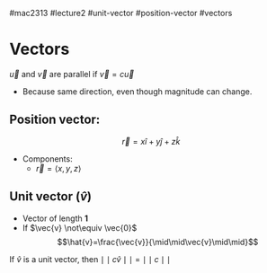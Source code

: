 #mac2313 
#lecture2
#unit-vector 
#position-vector
#vectors
# Vectors
$\vec{u}$ and $\vec{v}$ are parallel if $\vec{v}=c\vec{u}$
- Because same direction, even though magnitude can change.

## Position vector:
$$\vec{r}=x\hat{i}+y\hat{j}+z\hat{k}$$
- Components:
	- $\vec{r}=\langle x, y, z \rangle$

## Unit vector ($\hat{v}$)
- Vector of length **1**
- If $\vec{v} \not\equiv \vec{0}$
$$\hat{v}=\frac{\vec{v}}{\mid\mid\vec{v}\mid\mid}$$

If $\hat{v}$ is a unit vector, then $\mid\mid c\hat{v}\mid\mid$ = $\mid\mid c \mid\mid$

